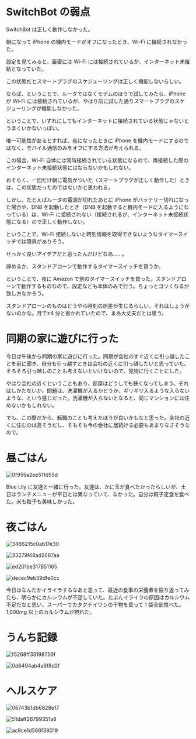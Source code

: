 # SwitchBot の弱点
SwitchBot は正しく動作しなかった。

朝になって iPhone の機内モードがオフになったとき、Wi-Fi に接続されなかった。

設定を見てみると、厳密には Wi-Fi には接続されているが、インターネット未接続となっていた。

この状態だとスマートプラグのスケジューリングは正しく機能しないらしい。

ならば、ということで、ルータではなくモデムのほうで試してみたら、iPhone が Wi-Fi には接続されているが、やはり前に試した通りスマートプラグのスケジューリングが機能しなかった。

ということで、いずれにしてもインターネットに接続されている状態じゃないとうまくいかないっぽい。

唯一可能性があるとすれば、夜になったときに iPhone を機内モードにするのではなく、モバイル通信のみをオフにする方法が考えられる。

この場合、Wi-Fi 自体には常時接続されている状態になるので、再接続した際のインターネット未接続状態にはならないかもしれない。

おそらく、一回だけ朝に電気がついた（スマートプラグが正しく動作した）ときは、この状態だったのではないかと思われる。

しかし、たとえばルータの電源が切れたあとに iPhone がバッテリー切れになった場合や、DNB を起動したとき（DNB を起動すると機内モードに入るようになっている）は、Wi-Fi に接続されない（接続されるが、インターネット未接続状態になる）ので正しく動作しない。

ということで、Wi-Fi 接続しないと時刻情報を取得できないようなタイマースイッチでは限界がありそう。

せっかく良いアイデアだと思ったんだけどなあ......。

諦めるか、スタンドアローンで動作するタイマースイッチを買うか。

ということで、夜に Amazon で別のタイマースイッチを買った。スタンドアローンで動作するものなので、設定なども本体のみで行う。ちょっとゴツくなるが致し方なかろう。

スタンドアローンのものはどうやら時刻の誤差が生じるらしい。それはしょうがないのかな。月で±4 分と書かれていたので、まあ大丈夫だとは思う。

# 同期の家に遊びに行った
今日は午後から同期の家に遊びに行った。同期が会社のすぐ近くに引っ越したことを前に聞き、自分も引っ越すときは会社の近くに引っ越したいと思っていた。そろそろ引っ越しのことも考えないといけないので、見物に行くことにした。

やはり会社の近くということもあり、部屋はどうしても狭くなってしまう。それはしかたないか。問題は、洗濯機が入るかどうか、ギリギリ入るような入らないような、という感じだった。洗濯機が入らないとなると、同じマンションには住めないかもしれない。

でも、この際だから、転職のことも考えたほうが良いかもなと思った。会社の近くに住むのは高そうだし、そもそも今の会社に居続ける必要もあまりなさそうなので。

# 昼ごはん
![0f955a2ee511d55d](https://noraworld.github.io/box-bulbasaur/2019/11/0f955a2ee511d55d.jpg)

Blue Lily に友達と一緒に行った。友達は、かに玉が食べたかったらしいが、土日はランチメニューが平日とは異なっていて、なかった。自分は餃子定食を食べた。米も餃子も美味しかった。

# 夜ごはん
![3466215c0ab17e30](https://noraworld.github.io/box-bulbasaur/2019/11/3466215c0ab17e30.jpg)

![33279f48ad2687aa](https://noraworld.github.io/box-bulbasaur/2019/11/33279f48ad2687aa.jpg)

![ed201be317851165](https://noraworld.github.io/box-bulbasaur/2019/11/ed201be317851165.jpg)

![decec9eb39dfe0cc](https://noraworld.github.io/box-bulbasaur/2019/11/decec9eb39dfe0cc.jpg)

今日はなんだかイライラするなあと思って、最近の食事の栄養素を振り返ってみたら、明らかにカルシウムが不足していた。たぶんイライラの原因はカルシウム不足だなと思い、スーパーでカタクチイワシの干物を買って 1 袋全部食べた。1,000mg 以上のカルシウムが摂れた。

# うんち記録
![f5268ff33198756f](https://noraworld.github.io/box-bulbasaur/2019/11/f5268ff33198756f.png)

![0d6494ab4a9f8d2f](https://noraworld.github.io/box-bulbasaur/2019/11/0d6494ab4a9f8d2f.png)

# ヘルスケア
![06743b1db6828e17](https://noraworld.github.io/box-bulbasaur/2019/12/06743b1db6828e17.png)

![51daff26799351a8](https://noraworld.github.io/box-bulbasaur/2019/11/51daff26799351a8.png)

![ac9ce1d566f38019](https://noraworld.github.io/box-bulbasaur/2019/11/ac9ce1d566f38019.jpg)

